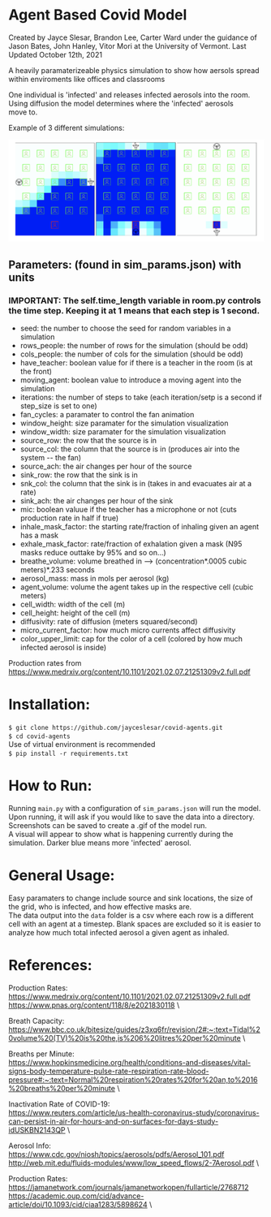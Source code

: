 # Agent Based Covid Model
Created by Jayce Slesar, Brandon Lee, Carter Ward under the guidance of Jason Bates, John Hanley, Vitor Mori at the University of Vermont.
Last Updated October 12th, 2021

A heavily paramaterizeable physics simulation to show how aersols spread within enviroments like offices and classrooms

One individual is 'infected' and releases infected aerosols into the room. Using diffusion the model determines where the 'infected' aerosols \
move to.

Example of 3 different simulations:

![Exaple](assets/blanket.png)

## Parameters: (found in sim_params.json) with units
### IMPORTANT: The self.time_length variable in room.py controls the time step. Keeping it at 1 means that each step is 1 second.
- seed: the number to choose the seed for random variables in a simulation
- rows_people: the number of rows for the simulation (should be odd)
- cols_people: the number of cols for the simulation (should be odd)
- have_teacher: boolean value for if there is a teacher in the room (is at the front)
- moving_agent: boolean value to introduce a moving agent into the simulation
- iterations: the number of steps to take (each iteration/setp is a second if step_size is set to one)
- fan_cycles: a paramater to control the fan animation
- window_height: size paramater for the simulation visualization
- window_width: size paramater for the simulation visualization
- source_row: the row that the source is in
- source_col: the column that the source is in (produces air into the system -- the fan)
- source_ach: the air changes per hour of the source
- sink_row: the row that the sink is in
- snk_col: the column that the sink is in (takes in and evacuates air at a rate)
- sink_ach: the air changes per hour of the sink
- mic: boolean valuue if the teacher has a microphone or not (cuts production rate in half if true)
- inhale_mask_factor: the starting rate/fraction of inhaling given an agent has a mask
- exhale_mask_factor: rate/fraction of exhalation given a mask (N95 masks reduce outtake by 95% and so on...)
- breathe_volume: volume breathed in --> (concentration*.0005 cubic meters)*.233 seconds
- aerosol_mass: mass in mols per aerosol (kg)
- agent_volume: volume the agent takes up in the respective cell (cubic meters)
- cell_width: width of the cell (m)
- cell_height: height of the cell (m)
- diffusivity: rate of diffusion (meters squared/second)
- micro_current_factor: how much micro currents affect diffusivity
- color_upper_limit: cap for the color of a cell (colored by how much infected aerosol is inside)

Production rates from https://www.medrxiv.org/content/10.1101/2021.02.07.21251309v2.full.pdf

# Installation:

`$ git clone https://github.com/jayceslesar/covid-agents.git` \
`$ cd covid-agents` \
Use of virtual environment is recommended \
`$ pip install -r requirements.txt`

# How to Run:

Running `main.py` with a configuration of `sim_params.json` will run the model.
Upon running, it will ask if you would like to save the data into a directory. Screenshots can be saved to create a .gif of the model run. \
A visual will appear to show what is happening currently during the simulation. Darker blue means more 'infected' aerosol.

# General Usage:

Easy paramaters to change include source and sink locations, the size of the grid, who is infected, and how effective masks are. \
The data output into the `data` folder is a csv where each row is a different cell with an agent at a timestep. Blank spaces are excluded so it is easier to analyze how much total infected aerosol a given agent as inhaled.

# References:
Production Rates: \
https://www.medrxiv.org/content/10.1101/2021.02.07.21251309v2.full.pdf \
https://www.pnas.org/content/118/8/e2021830118 \

Breath Capacity: \
https://www.bbc.co.uk/bitesize/guides/z3xq6fr/revision/2#:~:text=Tidal%20volume%20(TV)%20is%20the,is%206%20litres%20per%20minute \

Breaths per Minute: \
https://www.hopkinsmedicine.org/health/conditions-and-diseases/vital-signs-body-temperature-pulse-rate-respiration-rate-blood-pressure#:~:text=Normal%20respiration%20rates%20for%20an,to%2016%20breaths%20per%20minute \

Inactivation Rate of COVID-19: \
https://www.reuters.com/article/us-health-coronavirus-study/coronavirus-can-persist-in-air-for-hours-and-on-surfaces-for-days-study-idUSKBN2143QP \

Aerosol Info: \
https://www.cdc.gov/niosh/topics/aerosols/pdfs/Aerosol_101.pdf \
http://web.mit.edu/fluids-modules/www/low_speed_flows/2-7Aerosol.pdf \

Production Rates: \
https://jamanetwork.com/journals/jamanetworkopen/fullarticle/2768712 \
https://academic.oup.com/cid/advance-article/doi/10.1093/cid/ciaa1283/5898624 \


